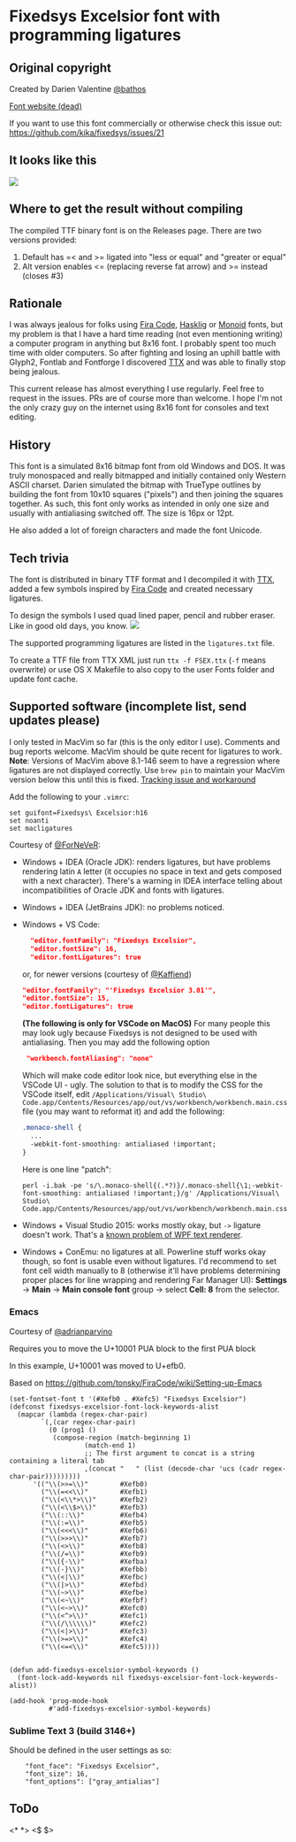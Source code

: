 # Fixedsys Excelsior font with programming ligatures

## Original copyright
Created by Darien Valentine [@bathos](https://github.com/bathos)

[Font website (dead)](http://www.fixedsysexcelsior.com)

If you want to use this font commercially or otherwise check this issue out: https://github.com/kika/fixedsys/issues/21

## It looks like this
<img src="./images/sample.png" />

## Where to get the result without compiling
The compiled TTF binary font is on the Releases page.
There are two versions provided:
1. Default has =< and >= ligated into "less or equal" and "greater or equal"
1. Alt version enables <= (replacing reverse fat arrow) and >= instead (closes #3)

## Rationale
I was always jealous for folks using [Fira Code](https://github.com/tonsky/FiraCode),
[Hasklig](https://github.com/i-tu/Hasklig) or [Monoid](https://github.com/larsenwork/monoid)
fonts, but my problem is that I have a hard time reading (not even mentioning writing)
a computer program in anything but 8x16 font. I probably spent too much time with older
computers. So after fighting and losing an uphill battle with Glyph2, Fontlab and Fontforge
I discovered [TTX](https://github.com/behdad/fonttools) and was able to finally stop being jealous.

This current release has almost everything I use regularly. Feel free to request in the issues. PRs are of course
more than welcome. I hope I'm not the only crazy guy on the internet using 8x16
font for consoles and text editing.

## History
This font is a simulated 8x16 bitmap font from old Windows and DOS. It was
truly monospaced and really bitmapped and initially contained only Western ASCII
charset.
Darien simulated the bitmap with TrueType outlines by building the font from
10x10 squares ("pixels") and then joining the squares together. As such, this font
only works as intended in only one size and usually with antialiasing switched
off. The size is 16px or 12pt.

He also added a lot of foreign characters and made the font Unicode.

## Tech trivia
The font is distributed in binary TTF format and I decompiled it with
[TTX](https://github.com/behdad/fonttools), added a few symbols inspired by
[Fira Code](https://github.com/tonsky/FiraCode) and created necessary ligatures.

To design the symbols I used quad lined paper, pencil and rubber eraser. Like
in good old days, you know.
<img src="./images/IMG_3506.jpg" />

The supported programming ligatures are listed in the `ligatures.txt` file.

To create a TTF file from TTX XML just run `ttx -f FSEX.ttx`
(`-f` means overwrite) or use OS X Makefile to also copy to the user Fonts
folder and update font cache.

## Supported software (incomplete list, send updates please)

I only tested in MacVim so far (this is the only editor I use). Comments and bug
reports welcome. MacVim should be quite recent for ligatures to work.
**Note**: Versions of MacVim above 8.1-146 seem to have a regression where ligatures are not displayed correctly. Use `brew pin` to maintain your MacVim version below this until this is fixed.
[Tracking issue and workaround](https://github.com/macvim-dev/macvim/issues/841)

Add the following to your `.vimrc`:

```
set guifont=Fixedsys\ Excelsior:h16
set noanti
set macligatures
```
Courtesy of [@ForNeVeR](https://github.com/ForNeVeR):

- Windows + IDEA (Oracle JDK): renders ligatures, but have problems rendering latin `A` letter (it occupies no space in text and gets composed with a next character). There's a warning in IDEA interface telling about incompatibilities of Oracle JDK and fonts with ligatures.
- Windows + IDEA (JetBrains JDK): no problems noticed.
- Windows + VS Code:
  ```json
    "editor.fontFamily": "Fixedsys Excelsior",
    "editor.fontSize": 16,
    "editor.fontLigatures": true
    ```
  or, for newer versions (courtesy of [@Kaffiend](https://github.com/Kaffiend))
  
  ```json
  "editor.fontFamily": "'Fixedsys Excelsior 3.01'",
  "editor.fontSize": 15,
  "editor.fontLigatures": true
  ```
  **(The following is only for VSCode on MacOS)** For many people this may look ugly because Fixedsys is not designed to be used with antialiasing. Then you may add the following option
  
  ```json
   "workbench.fontAliasing": "none"
  ```
  
  Which will make code editor look nice, but everything else in the VSCode UI - ugly. The solution to that is to modify the CSS for the VSCode itself, edit `/Applications/Visual\ Studio\ Code.app/Contents/Resources/app/out/vs/workbench/workbench.main.css` file (you may want to reformat it) and add the following:
  
  ```css
  .monaco-shell {
    ...
    -webkit-font-smoothing: antialiased !important;
  }

  ```
  Here is one line "patch":
  ```
  perl -i.bak -pe 's/\.monaco-shell{(.*?)}/.monaco-shell{\1;-webkit-font-smoothing: antialiased !important;}/g' /Applications/Visual\ Studio\ Code.app/Contents/Resources/app/out/vs/workbench/workbench.main.css
  ```
  
  
- Windows + Visual Studio 2015: works mostly okay, but `->` ligature doesn't work. That's a [known problem of WPF text renderer](https://github.com/tonsky/FiraCode/issues/259#issuecomment-243422144).
- Windows + ConEmu: no ligatures at all. Powerline stuff works okay though, so font is usable even without ligatures. I'd recommend to set font cell width manually to 8 (otherwise it'll have problems determining proper places for line wrapping and rendering Far Manager UI): **Settings** → **Main** → **Main console font** group → select **Cell: 8** from the selector.

### Emacs
Courtesy of [@adrianparvino](https://github.com/adrianparvino)

Requires you to move the U+10001 PUA block to the first PUA block

In this example, U+10001 was moved to U+efb0.

Based on https://github.com/tonsky/FiraCode/wiki/Setting-up-Emacs
```
(set-fontset-font t '(#Xefb0 . #Xefc5) "Fixedsys Excelsior")
(defconst fixedsys-excelsior-font-lock-keywords-alist
  (mapcar (lambda (regex-char-pair)
	    `(,(car regex-char-pair)
	      (0 (prog1 ()
		   (compose-region (match-beginning 1)
				   (match-end 1)
				   ;; The first argument to concat is a string containing a literal tab
				   ,(concat "	" (list (decode-char 'ucs (cadr regex-char-pair)))))))))
	  '(("\\(>>=\\)"        #Xefb0)
	    ("\\(=<<\\)"        #Xefb1)
	    ("\\(<\\*>\\)"      #Xefb2)
	    ("\\(<\\$>\\)"      #Xefb3)
	    ("\\(::\\)"         #Xefb4)
	    ("\\(:=\\)"         #Xefb5)
	    ("\\(<<<\\)"        #Xefb6)
	    ("\\(>>>\\)"        #Xefb7)
	    ("\\(<>\\)"         #Xefb8)
	    ("\\(/=\\)"         #Xefb9)
	    ("\\({-\\)"         #Xefba)
	    ("\\(-}\\)"         #Xefbb)
	    ("\\(<|\\)"         #Xefbc)
	    ("\\(|>\\)"         #Xefbd)
	    ("\\(~>\\)"         #Xefbe)
	    ("\\(<~\\)"         #Xefbf)
	    ("\\(<~>\\)"        #Xefc0)
	    ("\\(<^>\\)"        #Xefc1)
	    ("\\(/\\\\\\)"      #Xefc2)
	    ("\\(<|>\\)"        #Xefc3)
	    ("\\(>=>\\)"        #Xefc4)
	    ("\\(<=<\\)"        #Xefc5))))


(defun add-fixedsys-excelsior-symbol-keywords ()
  (font-lock-add-keywords nil fixedsys-excelsior-font-lock-keywords-alist))

(add-hook 'prog-mode-hook
          #'add-fixedsys-excelsior-symbol-keywords)
```


### Sublime Text 3 (build 3146+)
Should be defined in the user settings as so:
```
	"font_face": "Fixedsys Excelsior",
	"font_size": 16,
	"font_options": ["gray_antialias"]
```

## ToDo
<* *> <$ $>
